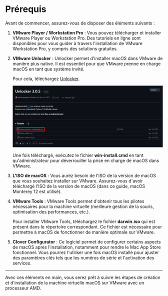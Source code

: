 # Prérequis

Avant de commencer, assurez-vous de disposer des éléments suivants :

1. **VMware Player / Workstation Pro** : Vous pouvez télécharger et installer VMware Player ou Workstation Pro. Des tutoriels en ligne sont disponibles pour vous guider à travers l'installation de VMware Workstation Pro, y compris des solutions gratuites.
   
2. **VMware Unlocker** : Unlocker permet d'installer macOS dans VMware de manière plus native. Il est essentiel pour que VMware prenne en charge macOS en tant que système invité.

   Pour cela, téléchargez [Unlocker](https://github.com/paolo-projects/unlocker/releases/tag/3.0.5).

   ![](Images/Unlocker.PNG)

   Une fois téléchargé, exécutez le fichier **win-install.cmd** en tant qu'administrateur pour déverrouiller la prise en charge de macOS dans VMware.

3. **L'ISO de macOS** : Vous aurez besoin de l'ISO de la version de macOS que vous souhaitez installer sur VMware. Assurez-vous d'avoir téléchargé l'ISO de la version de macOS (dans ce guide, macOS Monterey 12 est utilisé).

4. **VMware Tools** : VMware Tools permet d'obtenir tous les pilotes nécessaires pour la machine virtuelle (meilleure gestion de la souris, optimisation des performances, etc.). 

   Pour installer VMware Tools, téléchargez le fichier **darwin.iso** qui est présent dans le répertoire correspondant. Ce fichier est nécessaire pour permettre à macOS de fonctionner de manière optimale sur VMware.

5. **Clover Configurator** : Ce logiciel permet de configurer certains aspects de macOS après l'installation, notamment pour rendre le Mac App Store fonctionnel. Vous pourrez l'utiliser une fois macOS installé pour ajuster des paramètres clés tels que les numéros de série et l'activation des services.

---

Avec ces éléments en main, vous serez prêt à suivre les étapes de création et d'installation de la machine virtuelle macOS sur VMware avec un processeur AMD.

